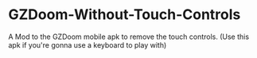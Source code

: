 # GZDoom-Without-Touch-Controls
A Mod to the GZDoom mobile apk to remove the touch controls.
(Use this apk if you're gonna use a keyboard to play with)
